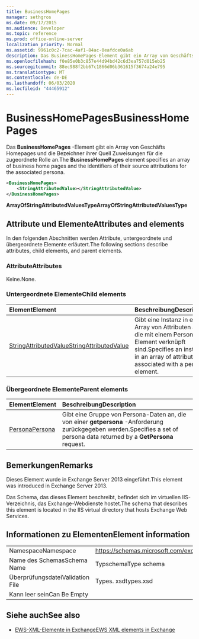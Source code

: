 ```yaml
---
title: BusinessHomePages
manager: sethgros
ms.date: 09/17/2015
ms.audience: Developer
ms.topic: reference
ms.prod: office-online-server
localization_priority: Normal
ms.assetid: 9961c0c2-7cac-4af1-84ac-0eafdce0a6ab
description: Das BusinessHomePages-Element gibt ein Array von Geschäfts Homepages und die Bezeichner ihrer Quell Zuweisungen für die zugeordnete Rolle an.
ms.openlocfilehash: f0e85e0b3c857e44d94bd42c6d3ea757d015eb25
ms.sourcegitcommit: 88ec988f2bb67c1866d06b361615f3674a24e795
ms.translationtype: MT
ms.contentlocale: de-DE
ms.lasthandoff: 06/03/2020
ms.locfileid: "44465912"
---
```

# <a name="businesshomepages"></a><span data-ttu-id="70d68-103">BusinessHomePages</span><span class="sxs-lookup"><span data-stu-id="70d68-103">BusinessHomePages</span></span>

<span data-ttu-id="70d68-104">Das **BusinessHomePages** -Element gibt ein Array von Geschäfts Homepages und die Bezeichner ihrer Quell Zuweisungen für die zugeordnete Rolle an.</span><span class="sxs-lookup"><span data-stu-id="70d68-104">The **BusinessHomePages** element specifies an array of business home pages and the identifiers of their source attributions for the associated persona.</span></span> 
  
```XML
<BusinessHomePages>
    <StringAttributedValue></StringAttributedValue>
</BusinessHomePages>
```

 <span data-ttu-id="70d68-105">**ArrayOfStringAttributedValuesType**</span><span class="sxs-lookup"><span data-stu-id="70d68-105">**ArrayOfStringAttributedValuesType**</span></span>
## <a name="attributes-and-elements"></a><span data-ttu-id="70d68-106">Attribute und Elemente</span><span class="sxs-lookup"><span data-stu-id="70d68-106">Attributes and elements</span></span>

<span data-ttu-id="70d68-107">In den folgenden Abschnitten werden Attribute, untergeordnete und übergeordnete Elemente erläutert.</span><span class="sxs-lookup"><span data-stu-id="70d68-107">The following sections describe attributes, child elements, and parent elements.</span></span>
  
### <a name="attributes"></a><span data-ttu-id="70d68-108">Attribute</span><span class="sxs-lookup"><span data-stu-id="70d68-108">Attributes</span></span>

<span data-ttu-id="70d68-109">Keine.</span><span class="sxs-lookup"><span data-stu-id="70d68-109">None.</span></span>
  
### <a name="child-elements"></a><span data-ttu-id="70d68-110">Untergeordnete Elemente</span><span class="sxs-lookup"><span data-stu-id="70d68-110">Child elements</span></span>

|<span data-ttu-id="70d68-111">**Element**</span><span class="sxs-lookup"><span data-stu-id="70d68-111">**Element**</span></span>|<span data-ttu-id="70d68-112">**Beschreibung**</span><span class="sxs-lookup"><span data-stu-id="70d68-112">**Description**</span></span>|
|:-----|:-----|
|[<span data-ttu-id="70d68-113">StringAttributedValue</span><span class="sxs-lookup"><span data-stu-id="70d68-113">StringAttributedValue</span></span>](stringattributedvalue.md) <br/> |<span data-ttu-id="70d68-114">Gibt eine Instanz in einem Array von Attributen an, die mit einem Persona-Element verknüpft sind.</span><span class="sxs-lookup"><span data-stu-id="70d68-114">Specifies an instance in an array of attributes associated with a persona element.</span></span>  <br/> |
   
### <a name="parent-elements"></a><span data-ttu-id="70d68-115">Übergeordnete Elemente</span><span class="sxs-lookup"><span data-stu-id="70d68-115">Parent elements</span></span>

|<span data-ttu-id="70d68-116">**Element**</span><span class="sxs-lookup"><span data-stu-id="70d68-116">**Element**</span></span>|<span data-ttu-id="70d68-117">**Beschreibung**</span><span class="sxs-lookup"><span data-stu-id="70d68-117">**Description**</span></span>|
|:-----|:-----|
|[<span data-ttu-id="70d68-118">Persona</span><span class="sxs-lookup"><span data-stu-id="70d68-118">Persona</span></span>](persona.md) <br/> |<span data-ttu-id="70d68-119">Gibt eine Gruppe von Persona-Daten an, die von einer **getpersona** -Anforderung zurückgegeben werden.</span><span class="sxs-lookup"><span data-stu-id="70d68-119">Specifies a set of persona data returned by a **GetPersona** request.</span></span>  <br/> |
   
## <a name="remarks"></a><span data-ttu-id="70d68-120">Bemerkungen</span><span class="sxs-lookup"><span data-stu-id="70d68-120">Remarks</span></span>

<span data-ttu-id="70d68-121">Dieses Element wurde in Exchange Server 2013 eingeführt.</span><span class="sxs-lookup"><span data-stu-id="70d68-121">This element was introduced in Exchange Server 2013.</span></span>
  
<span data-ttu-id="70d68-122">Das Schema, das dieses Element beschreibt, befindet sich im virtuellen IIS-Verzeichnis, das Exchange-Webdienste hostet.</span><span class="sxs-lookup"><span data-stu-id="70d68-122">The schema that describes this element is located in the IIS virtual directory that hosts Exchange Web Services.</span></span>
  
## <a name="element-information"></a><span data-ttu-id="70d68-123">Informationen zu Elementen</span><span class="sxs-lookup"><span data-stu-id="70d68-123">Element information</span></span>

|||
|:-----|:-----|
|<span data-ttu-id="70d68-124">Namespace</span><span class="sxs-lookup"><span data-stu-id="70d68-124">Namespace</span></span>  <br/> |https://schemas.microsoft.com/exchange/services/2006/types  <br/> |
|<span data-ttu-id="70d68-125">Name des Schemas</span><span class="sxs-lookup"><span data-stu-id="70d68-125">Schema Name</span></span>  <br/> |<span data-ttu-id="70d68-126">Typschema</span><span class="sxs-lookup"><span data-stu-id="70d68-126">Type schema</span></span>  <br/> |
|<span data-ttu-id="70d68-127">Überprüfungsdatei</span><span class="sxs-lookup"><span data-stu-id="70d68-127">Validation File</span></span>  <br/> |<span data-ttu-id="70d68-128">Types. xsd</span><span class="sxs-lookup"><span data-stu-id="70d68-128">types.xsd</span></span>  <br/> |
|<span data-ttu-id="70d68-129">Kann leer sein</span><span class="sxs-lookup"><span data-stu-id="70d68-129">Can Be Empty</span></span>  <br/> ||
   
## <a name="see-also"></a><span data-ttu-id="70d68-130">Siehe auch</span><span class="sxs-lookup"><span data-stu-id="70d68-130">See also</span></span>



- [<span data-ttu-id="70d68-131">EWS-XML-Elemente in Exchange</span><span class="sxs-lookup"><span data-stu-id="70d68-131">EWS XML elements in Exchange</span></span>](ews-xml-elements-in-exchange.md)

